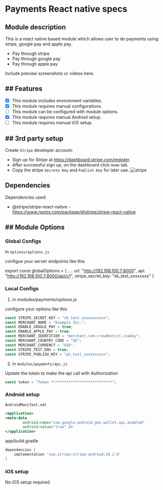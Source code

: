 # Payments React native specs

## Module description

This is a react native based module which allows user to do payments using stripe, google pay and apple pay.

- Pay through stripe
- Pay through google pay
- Pay through apple pay

Include preview screenshots or videos here.

## ## Features

 - [x] This module includes environment variables.
 - [x] This module requires manual configurations.
 - [ ] This module can be configured with module options.
 - [x] This module requires manual Android setup.
 - [ ] This module requires manual iOS setup.

## ## 3rd party setup

Create `Stripe` developer account:

- Sign up for Stripe at https://dashboard.stripe.com/register.
- After successful sign up, on the dashboard click `Home` tab.
- Copy the stripe `Secrete Key` and `Publish Key` for later use.
  ![stripe](https://user-images.githubusercontent.com/76822297/227866954-e3fd72a4-e8c5-46e2-84d8-d0e59bc91a5c.png)

## Dependencies

Dependencies used:
- @stripe/stripe-react-native - https://www.npmjs.com/package/@stripe/stripe-react-native

## ## Module Options

### Global Configs

In `options/options.js`

configue your server endpoints like this

export const globalOptions = {
  ....
  url: "http://192.168.100.7:8000",
  api: "http://192.168.100.7:8000/api/v1",
  stripe_secret_key: "sk_test_xxxxxxxx"
}


### Local Configs

1. in modules/payments/options.js

configure your options like this

```js
const STRIPE_SECRET_KEY = "sk_test_xxxxxxxxxxx";
const MERCHANT_NAME = "Example Inc.";
const ENABLE_GOOGLE_PAY = true;
const ENABLE_APPLE_PAY = true;
const MERCHANT_IDENTIFIER = "merchant.com.crowdbotics.inaday";
const MERCHANT_COUNTRY_CODE = "US";
const MERCHANT_CURRENCY = "USD";
const STRIPE_TEST_ENV = true;
const STRIPE_PUBLISH_KEY = "pk_test_xxxxxxxxxx";
```

2. in `modules/payments/api.js`

Update the token to make the api call with Authorization

```js
const token = "Token ****************************";
```

### Android setup

`AndroidManifest.xml`

```xml
<application>
<meta-data
        android:name="com.google.android.gms.wallet.api.enabled"
        android:value="true" />
</application>
```

app/build.gradle

```powershell
dependencies { 
    implementation 'com.stripe:stripe-android:18.2.0'
}
```
### iOS setup

No iOS setup required.